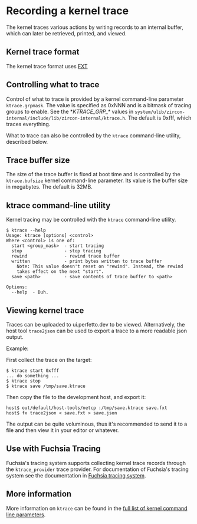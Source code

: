 # Recording a kernel trace

The kernel traces various actions by writing records to an internal buffer,
which can later be retrieved, printed, and viewed.

## Kernel trace format

The kernel trace format uses [FXT](/docs/reference/tracing/trace-format.md)

## Controlling what to trace

Control of what to trace is provided by a kernel command-line parameter
`ktrace.grpmask`. The value is specified as 0xNNN and is a bitmask
of tracing groups to enable. See the **KTRACE\_GRP\_\** values in
`system/ulib/zircon-internal/include/lib/zircon-internal/ktrace.h`.
The default is 0xfff, which traces everything.

What to trace can also be controlled by the `ktrace` command-line utility,
described below.

## Trace buffer size

The size of the trace buffer is fixed at boot time and is controlled by
the `ktrace.bufsize` kernel command-line parameter. Its value is the
buffer size in megabytes. The default is 32MB.

## ktrace command-line utility

Kernel tracing may be controlled with the `ktrace` command-line utility.

```
$ ktrace --help
Usage: ktrace [options] <control>
Where <control> is one of:
  start <group_mask>  - start tracing
  stop                - stop tracing
  rewind              - rewind trace buffer
  written             - print bytes written to trace buffer
    Note: This value doesn't reset on "rewind". Instead, the rewind
    takes effect on the next "start".
  save <path>         - save contents of trace buffer to <path>

Options:
  --help  - Duh.
```

## Viewing kernel trace

Traces can be uploaded to ui.perfetto.dev to be viewed. Alternatively, the host tool `trace2json`
can be used to export a trace to a more readable json output.

Example:

First collect the trace on the target:

```
$ ktrace start 0xfff
... do something ...
$ ktrace stop
$ ktrace save /tmp/save.ktrace
```

Then copy the file to the development host, and export it:

```
host$ out/default/host-tools/netcp :/tmp/save.ktrace save.fxt
host$ fx trace2json < save.fxt > save.json
```

The output can be quite voluminous, thus it's recommended to send it to a
file and then view it in your editor or whatever.

## Use with Fuchsia Tracing

Fuchsia's tracing system supports collecting kernel trace records through
the `ktrace_provider` trace provider.
For documentation of Fuchsia's tracing system see the documentation in
[Fuchsia tracing system](/docs/concepts/kernel/tracing-system.md).

## More information

More information on `ktrace` can be found in the
[full list of kernel command line parameters](/docs/reference/kernel/kernel_cmdline.md).

